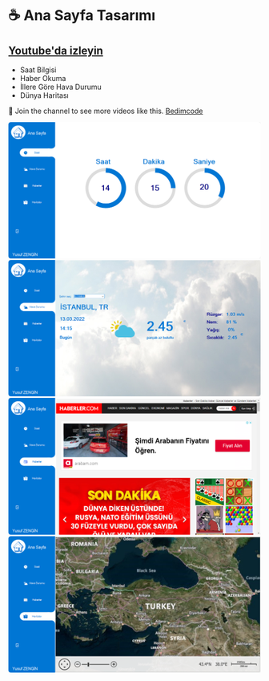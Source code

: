 # 
# ☕ Ana Sayfa Tasarımı 
## [Youtube'da izleyin](https://youtu.be/kObf5-dJMpw)


- Saat Bilgisi
- Haber Okuma
- İllere Göre Hava Durumu
- Dünya Haritası

💙 Join the channel to see more videos like this. [Bedimcode](https://www.youtube.com/c/Bedimcode)

![preview img](/saat.png)
![preview img](/hava.png)
![preview img](/haber.png)
![preview img](/harita.png)
